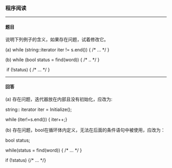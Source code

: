 ### 程序阅读
***
#### 题目

说明下列例子的含义，如果存在问题，试着修改它。  

(a) while (string::iterator iter != s.end()) { /* ... */ }  

(b) while (bool status = find(word)) { /* .. */ }  

​         if (!status) { /* ... */ }

***
#### 回答

(a) 存在问题，迭代器放在内部且没有初始化，应改为:  

string:: iterator iter = Initialize();  

while (iter!=s.end()) { iter++;}  

(b) 存在问题，bool在循环体内定义，无法在后面的条件语句中被使用，应改为：  

bool status;  

while(status = find(word)) { /* ... */ }  

if (!status) {/* ... */}